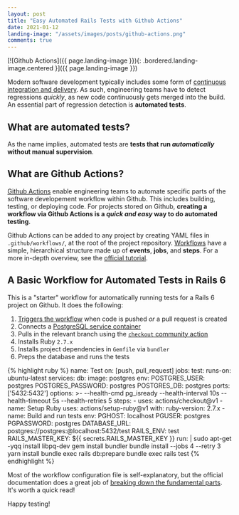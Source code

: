 ```yaml
---
layout: post
title: "Easy Automated Rails Tests with Github Actions"
date: 2021-01-12
landing-image: "/assets/images/posts/github-actions.png"
comments: true
---
```


[![Github Actions]({{ page.landing-image }}){: .bordered.landing-image.centered }]({{ page.landing-image }})

Modern software development typically includes some form of [continuous integration and delivery](https://www.thoughtworks.com/continuous-integration). As such, engineering teams have to detect regressions _quickly_, as new code continuously gets merged into the build. An essential part of regression detection is **automated tests**.

## What are automated tests?

As the name implies, automated tests are **tests that run _automatically_ without manual supervision**.

## What are Github Actions?

[Github Actions](https://docs.github.com/en/free-pro-team@latest/actions/learn-github-actions/introduction-to-github-actions) enable engineering teams to automate specific parts of the software developement workflow within Github. This includes building, testing, or deploying code. For projects stored on Github, **creating a workflow via Github Actions is a _quick and easy_ way to do automated testing**.

Github Actions can be added to any project by creating YAML files in `.github/workflows/`, at the root of the project repository. [Workflows](https://docs.github.com/en/free-pro-team@latest/actions/reference/workflow-syntax-for-github-actions) have a simple, hierarchical structure made up of **events**, **jobs**, and **steps**. For a more in-depth overview, see the [official tutorial](https://docs.github.com/en/free-pro-team@latest/actions/learn-github-actions).

## A Basic Workflow for Automated Tests in Rails 6

This is a "starter" workflow for automatically running tests for a Rails 6 project on Github. It does the following:

1. [Triggers the workflow](https://docs.github.com/en/free-pro-team@latest/actions/reference/events-that-trigger-workflows) when code is pushed _or_ a pull request is created
2. Connects a [PostgreSQL service container](https://docs.github.com/en/free-pro-team@latest/actions/guides/creating-postgresql-service-containers)
3. Pulls in the relevant branch using the [`checkout` community action](https://github.com/marketplace/actions/checkout)
4. Installs Ruby `2.7.x`
5. Installs project dependencies in `Gemfile` via `bundler`
6. Preps the database and runs the tests

{% highlight ruby %}
name: Test
on: [push, pull_request]
jobs:
  test:
    runs-on: ubuntu-latest
    services:
      db:
        image: postgres
        env:
          POSTGRES_USER: postgres
          POSTGRES_PASSWORD: postgres
          POSTGRES_DB: postgres
        ports: ['5432:5432']
        options: >-
          --health-cmd pg_isready
          --health-interval 10s
          --health-timeout 5s
          --health-retries 5
    steps:
      - uses: actions/checkout@v1
      - name: Setup Ruby
        uses: actions/setup-ruby@v1
        with:
          ruby-version: 2.7.x
      - name: Build and run tests
        env:
          PGHOST: localhost
          PGUSER: postgres
          PGPASSWORD: postgres
          DATABASE_URL: postgres://postgres:@localhost:5432/test
          RAILS_ENV: test
          RAILS_MASTER_KEY: ${{ secrets.RAILS_MASTER_KEY }}
        run: |
          sudo apt-get -yqq install libpq-dev
          gem install bundler
          bundle install --jobs 4 --retry 3
          yarn install
          bundle exec rails db:prepare
          bundle exec rails test
{% endhighlight %}

Most of the workflow configuration file is self-explanatory, but the official documentation does a great job of [breaking down the fundamental parts](https://docs.github.com/en/free-pro-team@latest/actions/learn-github-actions/introduction-to-github-actions#understanding-the-workflow-file). It's worth a quick read!

Happy testing!
